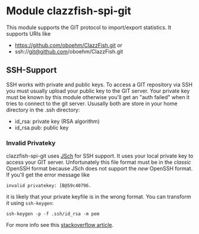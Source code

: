 # Module clazzfish-spi-git

This module supports the GIT protocol to import/export statistics.
It supports URIs like

* https://github.com/oboehm/ClazzFish.git or
* ssh://git@github.com/oboehm/ClazzFish.git


## SSH-Support

SSH works with private and public keys.
To access a GIT repository via SSH you must usually upload your public key to the GIT server.
Your private key must be known by this module otherwise you'll get an "auth failed" when it tries to connect to the git server.
Ususally both are store in your home directory in the .ssh directory:

* id_rsa: private key (RSA algorithm)
* id_rsa.pub: public key


### Invalid Privateky

clazzfish-spi-git uses [JSch](https://mvnrepository.com/artifact/com.jcraft/jsch) for SSH support.
It uses your local private key to access your GIT server.
Unfortunately this file format must be in the _classic_ OpenSSH format because JSch does not support the _new_ OpenSSH format.
If you'll get the error message like

    invalid privatekey: [B@59c40796.

it is likely that your private keyfile is in the wrong format.
You can transform it using `ssh-keygen`:

    ssh-keygen -p -f .ssh/id_rsa -m pem

For more info see this [stackoverflow article](https://stackoverflow.com/questions/53134212/invalid-privatekey-when-using-jsch).